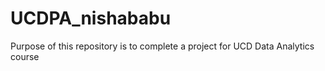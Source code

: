 # UCDPA_nishababu
Purpose of this repository is to complete a project for UCD  Data Analytics course
